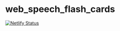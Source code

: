 # web_speech_flash_cards
[![Netlify Status](https://api.netlify.com/api/v1/badges/6b6f97e5-5f6b-412f-a584-24d20e0093fe/deploy-status)](https://app.netlify.com/sites/vfc/deploys)

